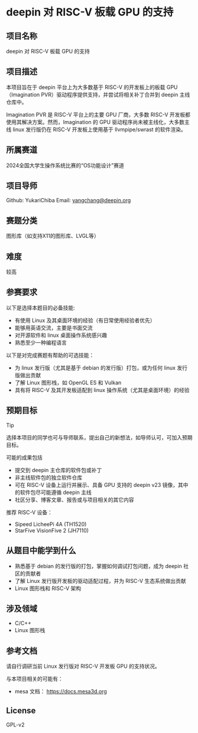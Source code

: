 # deepin 对 RISC-V 板载 GPU 的支持

## 项目名称

deepin 对 RISC-V 板载 GPU 的支持

## 项目描述

本项目旨在于 deepin 平台上为大多数基于 RISC-V 的开发板上的板载 GPU（Imagination PVR）驱动程序提供支持，并尝试将相关补丁合并到 deepin 主线仓库中。

Imagination PVR 是 RISC-V 平台上的主要 GPU 厂商，大多数 RISC-V 开发板都使用其解决方案。然而，Imagination 的 GPU 驱动程序尚未被主线化，大多数主线 linux 发行版仍在 RISC-V 开发板上使用基于 llvmpipe/swrast 的软件渲染。

## 所属赛道

2024全国大学生操作系统比赛的“OS功能设计”赛道

## 项目导师

Github: YukariChiba
Email: yangchang@deepin.org

## 赛题分类
图形库（如支持X11的图形库、LVGL等）

## 难度

较高

## 参赛要求

以下是选择本题目的必备技能:

- 有使用 Linux 及其桌面环境的经验（有日常使用经验者优先）
- 能够用英语交流，主要是书面交流
- 对开源软件和 linux 桌面操作系统感兴趣
- 熟悉至少一种编程语言

以下是对完成赛题有帮助的可选技能：

- 为 linux 发行版（尤其是基于 debian 的发行版）打包，或为任何 linux 发行版做出贡献
- 了解 Linux 图形栈，如 OpenGL ES 和 Vulkan
- 具有将 RISC-V 及其开发板适配到 linux 操作系统（尤其是桌面环境）的经验

## 预期目标

> [!TIP]
> 选择本项目的同学也可与导师联系，提出自己的新想法，如导师认可，可加入预期目标。

可能的成果包括

- 提交到 deepin 主仓库的软件包或补丁
- 非主线软件包的独立软件仓库
- 可在 RISC-V 设备上运行并展示、具备 GPU 支持的 deepin v23 镜像，其中的软件包尽可能遵循 deepin 主线
- 社区分享、博客文章、报告或与项目相关的其它内容

推荐 RISC-V 设备：

- Sipeed LicheePi 4A (TH1520)
- StarFive VisionFive 2 (JH7110)

## 从题目中能学到什么

- 熟悉基于 debian 的发行版的打包，掌握如何调试打包问题，成为 deepin 社区的贡献者
- 了解 Linux 发行版开发板的驱动适配过程，并为 RISC-V 生态系统做出贡献
- Linux 图形栈和 RISC-V 架构

## 涉及领域

- C/C++
- Linux 图形栈

## 参考文档

请自行调研当前 Linux 发行版对 RISC-V 开发板 GPU 的支持状况。

与本项目相关的可能有：
- mesa 文档： https://docs.mesa3d.org

## License

GPL-v2
